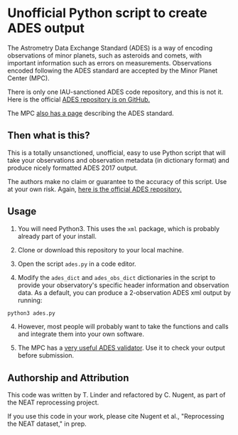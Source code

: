 # Unofficial Python script to create ADES output


The Astrometry Data Exchange Standard (ADES) is a way of encoding observations of minor planets, such as asteroids and comets, with important information such as errors on measurements. Observations encoded following the ADES standard are accepted by the Minor Planet Center (MPC).

There is only one IAU-sanctioned ADES code repository, and this is not it. Here is the official [ADES repository is on GitHub.](https://github.com/IAU-ADES/ADES-Master)

The MPC [also has a page](https://minorplanetcenter.net/iau/info/ADES.html) describing the ADES standard.

## Then what is this?
This is a totally unsanctioned, unofficial, easy to use Python script that will take your observations and observation metadata (in dictionary format) and produce nicely formatted ADES 2017 output.

The authors make no claim or guarantee to the accuracy of this script. Use at your own risk. Again, [here is the official ADES repository.](https://github.com/IAU-ADES/ADES-Master)


## Usage

1. You will need Python3. This uses the `xml` package, which is probably already part of your install.

2. Clone or download this repository to your local machine.

3. Open the script `ades.py` in a code editor.

4. Modify the `ades_dict` and `ades_obs_dict` dictionaries in the script to provide your observatory's specific header information and observation data. As a default, you can  produce a 2-observation ADES xml output by running: 
 ```bash
python3 ades.py
```
4. However, most people will probably want to take the functions and calls and integrate them into your own software.

5. The MPC has a [very useful ADES validator](https://minorplanetcenter.net/submit_xml_test?method=post). Use it to check your output before submission.

## Authorship and Attribution
This code was written by T. Linder and refactored by C. Nugent, as part of the NEAT reprocessing project.

If you use this code in your work, please cite 
Nugent et al., "Reprocessing the NEAT dataset," in prep. 
